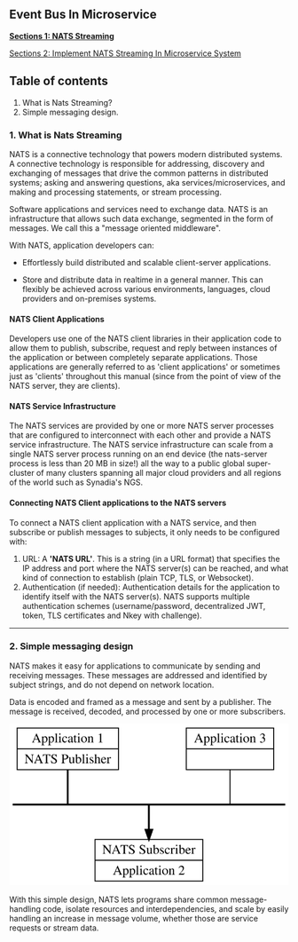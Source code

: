 ## Event Bus In Microservice

[**Sections 1: NATS Streaming**](./nats-1.md)

[Sections 2: Implement NATS Streaming In Microservice System](./jwt-vs-cookie.md)

## Table of contents

1. What is Nats Streaming?
2. Simple messaging design.

### 1. What is Nats Streaming

NATS is a connective technology that powers modern distributed systems. A connective technology is responsible for addressing, discovery and exchanging of messages that drive the common patterns in distributed systems; asking and answering questions, aka services/microservices, and making and processing statements, or stream processing.

Software applications and services need to exchange data. NATS is an infrastructure that allows such data exchange, segmented in the form of messages. We call this a "message oriented middleware".

With NATS, application developers can:

- Effortlessly build distributed and scalable client-server applications.

- Store and distribute data in realtime in a general manner. This can flexibly be achieved across various environments, languages, cloud providers and on-premises systems.

#### NATS Client Applications

Developers use one of the NATS client libraries in their application code to allow them to publish, subscribe, request and reply between instances of the application or between completely separate applications. Those applications are generally referred to as 'client applications' or sometimes just as 'clients' throughout this manual (since from the point of view of the NATS server, they are clients).

#### NATS Service Infrastructure

The NATS services are provided by one or more NATS server processes that are configured to interconnect with each other and provide a NATS service infrastructure. The NATS service infrastructure can scale from a single NATS server process running on an end device (the nats-server process is less than 20 MB in size!) all the way to a public global super-cluster of many clusters spanning all major cloud providers and all regions of the world such as Synadia's NGS.

#### Connecting NATS Client applications to the NATS servers

To connect a NATS client application with a NATS service, and then subscribe or publish messages to subjects, it only needs to be configured with:

1. URL: A **'NATS URL'**. This is a string (in a URL format) that specifies the IP address and port where the NATS server(s) can be reached, and what kind of connection to establish (plain TCP, TLS, or Websocket).
2. Authentication (if needed): Authentication details for the application to identify itself with the NATS server(s). NATS supports multiple authentication schemes (username/password, decentralized JWT, token, TLS certificates and Nkey with challenge).
***
### 2. Simple messaging design

NATS makes it easy for applications to communicate by sending and receiving messages. These messages are addressed and identified by subject strings, and do not depend on network location.

Data is encoded and framed as a message and sent by a publisher. The message is received, decoded, and processed by one or more subscribers.

![nat-design](../../assets/nat-design.svg)

With this simple design, NATS lets programs share common message-handling code, isolate resources and interdependencies, and scale by easily handling an increase in message volume, whether those are service requests or stream data.

